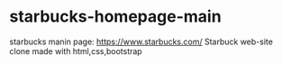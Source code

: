 # starbucks-homepage-main
starbucks manin page: https://www.starbucks.com/
Starbuck web-site clone made with html,css,bootstrap 
